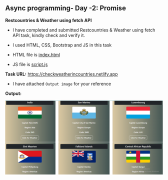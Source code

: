 ## Async programming- Day -2: Promise 

**Restcountries & Weather using fetch API**   

 - I have completed and submitted Restcountries & Weather using fetch API task, kindly check and verify it.  

 - I used HTML, CSS, Bootstrap and JS in this task   

  - HTML file is [index.html](index.html)

  - JS file is [script.js](src/script.js)

  **Task URL:** https://checkweatherincountries.netlify.app

   - I have attached `Output image` for your reference  

   **Output:**

 ![output image](assets/img/output.PNG)


